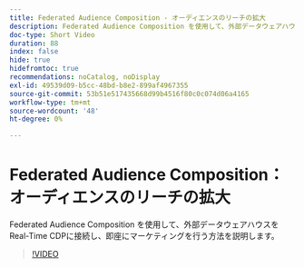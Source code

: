 ```yaml
---
title: Federated Audience Composition - オーディエンスのリーチの拡大
description: Federated Audience Composition を使用して、外部データウェアハウスをReal-Time CDPに接続し、即座にマーケティングを行う方法を説明します。
doc-type: Short Video
duration: 88
index: false
hide: true
hidefromtoc: true
recommendations: noCatalog, noDisplay
exl-id: 49539d09-b5cc-48bd-b8e2-899af4967355
source-git-commit: 53b51e517435668d99b4516f80c0c074d06a4165
workflow-type: tm+mt
source-wordcount: '48'
ht-degree: 0%

---
```


# Federated Audience Composition：オーディエンスのリーチの拡大

Federated Audience Composition を使用して、外部データウェアハウスをReal-Time CDPに接続し、即座にマーケティングを行う方法を説明します。

<!-- 62_S508_3442517_87_federated-audience-composition-expanding-audience-reach -->
>[!VIDEO](https://video.tv.adobe.com/v/3458295/?learn=on&enablevpops=true)
